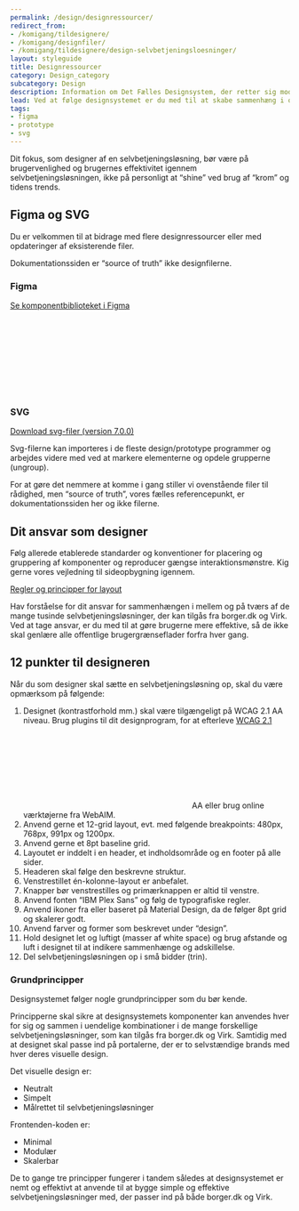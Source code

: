 ```yaml
---
permalink: /design/designressourcer/
redirect_from:
- /komigang/tildesignere/
- /komigang/designfiler/
- /komigang/tildesignere/design-selvbetjeningsloesninger/
layout: styleguide
title: Designressourcer
category: Design_category
subcategory: Design
description: Information om Det Fælles Designsystem, der retter sig mod designere
lead: Ved at følge designsystemet er du med til at skabe sammenhæng i og mellem de mange offentlige selvbetjeningsløsninger du ikke selv designer, til gavn for alle brugere.
tags:
- figma
- prototype
- svg
---
```


Dit fokus, som designer af en selvbetjeningsløsning, bør være på brugervenlighed og brugernes effektivitet igennem selvbetjeningsløsningen, ikke på personligt at “shine” ved brug af “krom” og tidens trends.

## Figma og SVG

Du er velkommen til at bidrage med flere designressourcer eller med opdateringer af eksisterende filer.

<div class="alert alert-warning alert--paragraph" role="alert" aria-label="Beskedbox der viser en advarsel">
    <div class="alert-body">
        <p class="alert-text">Dokumentationssiden er “source of truth” ikke designfilerne.</p>
    </div>
</div>

<h3 class="h4">Figma</h3>

<a href="https://www.figma.com/file/ULyQcXMQFHgGyoiAOcBQJn/FDS-UI-komponenter?node-id=48%3A3" class="icon-link">Se komponentbiblioteket i Figma<svg class="icon-svg" focusable="false" aria-hidden="true"><use xlink:href="#open-in-new"></use></svg></a>

<h3 class="h4">SVG</h3>

<a href="/downloads/FDS-Komponenter-SVG-Version-700.zip">Download svg-filer (version 7.0.0)</a>

Svg-filerne kan importeres i de fleste design/prototype programmer og arbejdes videre med ved at markere elementerne og opdele grupperne (ungroup).

For at gøre det nemmere at komme i gang stiller vi ovenstående filer til rådighed, men “source of truth”, vores fælles referencepunkt, er dokumentationssiden her og ikke filerne.

## Dit ansvar som designer

Følg allerede etablerede standarder og konventioner for placering og gruppering af komponenter og reproducer gængse interaktionsmønstre. Kig gerne vores vejledning til sideopbygning igennem.

<a href="/design/layout/">Regler og principper for layout</a>

Hav forståelse for dit ansvar for sammenhængen i mellem og på tværs af de mange tusinde selvbetjeningsløsninger, der kan tilgås fra borger.dk og Virk. Ved at tage ansvar, er du med til at gøre brugerne mere effektive, så de ikke skal genlære alle offentlige brugergrænseflader forfra hver gang.

## 12 punkter til designeren

Når du som designer skal sætte en selvbetjeningsløsning op, skal du være opmærksom på følgende:

1. Designet (kontrastforhold mm.) skal være tilgængeligt på WCAG 2.1 AA niveau. Brug plugins til dit designprogram, for at efterleve <a href="https://www.w3.org/TR/WCAG21/" class="icon-link">WCAG 2.1<svg class="icon-svg" focusable="false" aria-hidden="true"><use xlink:href="#open-in-new"></use></svg></a> AA eller brug online værktøjerne fra WebAIM.
1. Anvend gerne et 12-grid layout, evt. med følgende breakpoints: 480px, 768px, 991px og 1200px.
1. Anvend gerne et 8pt baseline grid.
1. Layoutet er inddelt i en header, et indholdsområde og en footer på alle sider.
1. Headeren skal følge den beskrevne struktur.
1. Venstrestillet én-kolonne-layout er anbefalet.
1. Knapper bør venstrestilles og primærknappen er altid til venstre.
1. Anvend fonten “IBM Plex Sans” og følg de typografiske regler.
1. Anvend ikoner fra eller baseret på Material Design, da de følger 8pt grid og skalerer godt.
1. Anvend farver og former som beskrevet under “design”.
1. Hold designet let og luftigt (masser af white space) og brug afstande og luft i designet til at indikere sammenhænge og adskillelse.
1. Del selvbetjeningsløsningen op i små bidder (trin).

### Grundprincipper

Designsystemet følger nogle grundprincipper som du bør kende.

Principperne skal sikre at designsystemets komponenter kan anvendes hver for sig og sammen i uendelige kombinationer i de mange forskellige selvbetjeningsløsninger, som kan tilgås fra borger.dk og Virk. Samtidig med at designet skal passe ind på portalerne, der er to selvstændige brands med hver deres visuelle design.

Det visuelle design er:

- Neutralt
- Simpelt
- Målrettet til selvbetjeningsløsninger

Frontenden-koden er:

- Minimal
- Modulær
- Skalerbar

De to gange tre principper fungerer i tandem således at designsystemet er nemt og effektivt at anvende til at bygge simple og effektive selvbetjeningsløsninger med, der passer ind på både borger.dk og Virk.
